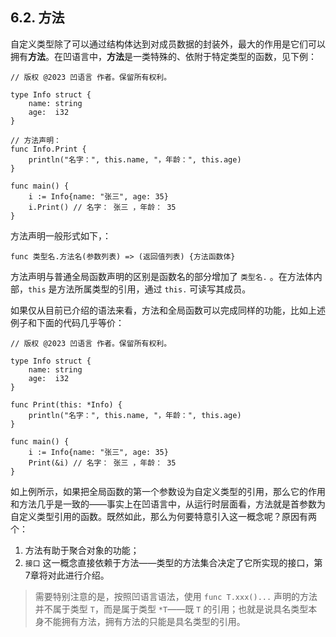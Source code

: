 ## 6.2. 方法

自定义类型除了可以通过结构体达到对成员数据的封装外，最大的作用是它们可以拥有**方法**。在凹语言中，**方法**是一类特殊的、依附于特定类型的函数，见下例：
```wa
// 版权 @2023 凹语言 作者。保留所有权利。

type Info struct {
	name: string
	age:  i32
}

// 方法声明：
func Info.Print {
	println("名字：", this.name, "，年龄：", this.age)
}

func main() {
	i := Info{name: "张三", age: 35}
	i.Print() // 名字： 张三 ，年龄： 35
}
```

方法声明一般形式如下，：
```wa
func 类型名.方法名(参数列表) => (返回值列表) {方法函数体}
```

方法声明与普通全局函数声明的区别是函数名的部分增加了 `类型名.` 。在方法体内部，`this` 是方法所属类型的引用，通过 `this.` 可读写其成员。

如果仅从目前已介绍的语法来看，方法和全局函数可以完成同样的功能，比如上述例子和下面的代码几乎等价：
```wa
// 版权 @2023 凹语言 作者。保留所有权利。

type Info struct {
	name: string
	age:  i32
}

func Print(this: *Info) {
	println("名字：", this.name, "，年龄：", this.age)
}

func main() {
	i := Info{name: "张三", age: 35}
	Print(&i) // 名字： 张三 ，年龄： 35
}
```

如上例所示，如果把全局函数的第一个参数设为自定义类型的引用，那么它的作用和方法几乎是一致的——事实上在凹语言中，从运行时层面看，方法就是首参数为自定义类型引用的函数。既然如此，那么为何要特意引入这一概念呢？原因有两个：

1. 方法有助于聚合对象的功能；
1. `接口` 这一概念直接依赖于方法——类型的方法集合决定了它所实现的接口，第7章将对此进行介绍。

> 需要特别注意的是，按照凹语言语法，使用 `func T.xxx()...` 声明的方法并不属于类型 `T`，而是属于类型 `*T`——既 `T` 的引用；也就是说具名类型本身不能拥有方法，拥有方法的只能是具名类型的引用。